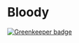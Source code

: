 # Bloody

[![Greenkeeper badge](https://badges.greenkeeper.io/pschfr/bloody.svg)](https://greenkeeper.io/)
